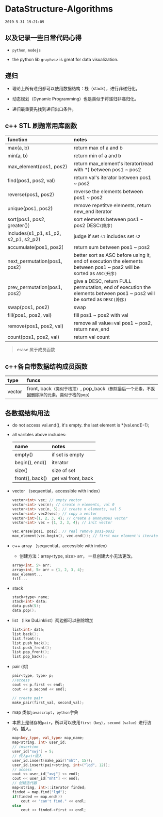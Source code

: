 ﻿# DataStructure-Algorithms


    2019-5-31 19:21:09

## 以及记录一些日常代码心得
 -  `python`, `nodejs`

 - the python lib `graphviz` is great for data visualization.

## 递归

- 理论上所有递归都可以使用数据结构：栈（stack），进行非递归化。

- 动态规划（Dynamic Programming）也是类似于将递归非递归化。

- 递归最重要先找到递归出口条件。

## c++ STL 刷题常用库函数
|function|notes|
|:-------|:----|
|max(a, b)|return max of a and b|
|min(a, b)|return min of a and b|
|max_element(pos1, pos2)| return max_element's iterator(read with *) between pos1 ~ pos2|
|find(pos1, pos2, val)| return val's iterator between pos1 ~ pos2|
|reverse(pos1, pos2)| reverse the elements between pos1 ~ pos2|
|unique(pos1, pos2)| remove repetitve elements, return new_end iterator|
|sort(pos1, pos2, greater())|sort elements between pos1 ~ pos2 DESC`(降序)`|
|includes(s1_p1, s1_p2, s2_p1, s2_p2)| judge if set `s1` includes set `s2`|
|accumulate(pos1, pos2)| return sum between pos1 ~ pos2|
|next_permutation(pos1, pos2)| better sort as ASC before using it, end of execution the elements between pos1 ~ pos2 will be sorted as `ASC(升序)`|
|prev_permutation(pos1, pos2)| give a DESC, return FULL permutation, end of execution the elements between pos1 ~ pos2 will be sorted as `DESC(降序)`|
|swap(pos1, pos2)| swap|
|fill(pos1, pos2, val)| fill pos1 ~ pos2 with val|
|remove(pos1, pos2, val)| remove all value=val pos1 ~ pos2, return new_end|
|count(pos1, pos2, val)| return val count|

> erase 属于成员函数

## c++各自带数据结构成员函数
|type|funcs|
|:---|:----|
|vector| front, back`（类似于栈顶）`, pop_back`（删除最后一个元素，不返回删除掉的元素，类似于栈的pop）`


## 各数据结构用法

- do not access val.end(), it's empty. the last element is *(val.end()-1);

- all varibles above includes:

    |name|notes|
    |:---|:----|
    |empty()|if set is empty|
    |begin(), end()| iterator|
    |size()| size of set|
    |front(), back()| get val front, back|



- vector （sequential，accessible with index）

    ```C++
    vector<int> vec; // empty vector
    vector<int> vec(n); // create n elements, val 0
    vector<int> vec(n, 5); // create n elements, val 5
    vector<int> vec2(vec); // copy a vector
    vector<int>{1, 2, 3, 4}; // create a anonymous vector
    vector<int> vec = {1, 2, 3, 4}; // init vector

    vec.erase(pos1, pos2); // real remove pos1~pos2
    max_element(vec.begin(), vec.end()); // first max element's iterator.
    ```
- c++ array （sequential，accessible with index）

    - 创建方法：array<type, size> arr， 一旦创建大小无法更改。
    
    ```c++    
    array<int, 5> arr;
    array<int, 5> arr = {1, 2, 3, 4};
    max_element...
    fill...
    ```
- stack 

    ```c++
    stack<type> name;
    stack<int> data;
    data.push(5);
    data.pop();
    ```

- list （like DuLinklist）两边都可以删除增加

    ```c++
    list<int> data;
    list.back();
    list.front();
    list.push_back();
    list.push_front();
    list.pop_front();
    list.pop_back();
    ```
- pair (对)

    ``` c++
    pair<type, type> p;
    //access 
    cout << p.first << endl; 
    cout << p.second << endl;

    // create pair
    make_pair(first_val, second_val);
    ```

- map 类似`javascript`，`python`字典

- 本质上是储存的`pair`，所以可以使用`first（key）`，`second（value）`进行访问，插入。

    ```c++
    map<key_type, val_type> map_name;
    map<string, int> user_id;
    // insertion
    user_id["xwj"] = 5;
    // 传入pair插入
    user_id.insert(make_pair("mht", 15));
    user_id.insert(pair<string, int>("lqd", 12));
    // access
    cout << user_id["xwj"] << endl;
    cout << user_id["mht"] << endl;
    // 创建迭代器
    map<string, int>::iterator finded;
    finded = map.find("lqd");
    if(finded == map.end()) 
        cout << "can't find." << endl;
    else 
        cout << finded->first << endl;
    ```